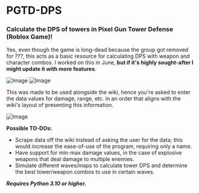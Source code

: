 # PGTD-DPS
### Calculate the DPS of towers in Pixel Gun Tower Defense (Roblox Game)!

Yes, even though the game is long-dead because the group got removed for _???_, this acts as a basic resource for calculating DPS with weapon and character combos. I worked on this in June, **but if it's highly sought-after I might update it with more features**.

![Image](https://github.com/user-attachments/assets/9196cbb9-d407-4f38-8985-695fdb57d15f)
![Image](https://github.com/user-attachments/assets/e9ebbf73-415e-4b12-b40f-dd04d9ec8b67)

This was made to be used alongside the wiki, hence you're asked to enter the data values for damage, range, etc. in an order that aligns with the wiki's layout of presenting this information.

![Image](https://github.com/user-attachments/assets/9618b380-fd2d-4566-a322-d76bcf159ac5)


**Possible TO-DOs:**
- Scrape data off the wiki instead of asking the user for the data; this would increase the ease-of-use of the program, requiring only a name.
- Have support for min-max damage values, in the case of explosive weapons that deal damage to multiple enemies.
- Simulate different waves/maps to calculate tower DPS and determine the best tower/weapon combos to use in certain waves.

_**Requires Python 3.10 or higher.**_
